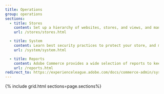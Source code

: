 ```yaml
---
title: Operations
group: operations
sections:
  - title: Stores
    content: Set up a hierarchy of websites, stores, and views, and manage the configuration. Set up the taxes, and currency rates for each store, and learn how attributes are used throughout the system.
    url: /stores/stores.html

  - title: System
    content: Learn best security practices to protect your store, and manage permissions. Learn how to import and export data, manage integrations and extensions, and take care of routine maintenance.
    url: /system/system.html

  - title: Reports
    content: Adobe Commerce provides a wide selection of reports to keep you informed on your marketing efforts, sales products, and customer activity. The Reports menu provides easy access to current information about your sales, products, customers, and promotions.
    url: /reports.html
redirect_to: https://experienceleague.adobe.com/docs/commerce-admin/systems/introduction.html#operations-management
---
```


{% include grid.html sections=page.sections%}

